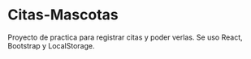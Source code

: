 # Citas-Mascotas
Proyecto de practica para registrar citas y poder verlas.
Se uso React, Bootstrap y LocalStorage.
